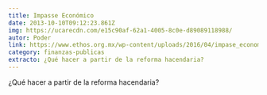 ```yaml
---
title: Impasse Económico
date: 2013-10-10T09:12:23.861Z
img: https://ucarecdn.com/e15c90af-62a1-4005-8c0e-d89089118988/
autor: Poder
link: https://www.ethos.org.mx/wp-content/uploads/2016/04/impase_economico.pdf
category: finanzas-publicas
extracto: ¿Qué hacer a partir de la reforma hacendaria?
---
```

¿Qué hacer a partir de la reforma hacendaria?